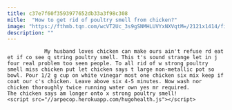 ```yaml
---
title: c37e7f60f3593977652db33a3f98c308
mitle:  "How to get rid of poultry smell from chicken?"
image: "https://fthmb.tqn.com/wcVT2Uc_3s9gSNMHLUVYxNXVqtM=/2121x1414/filters:fill(auto,1)/Butter-chicken-GettyImages-552155423-587eafae5f9b584db37913c1.jpg"
description: ""
---
```


                My husband loves chicken can make ours ain't refuse rd eat et if co see q string poultry smell. This t's sound strange let in j four real problem too seen people. To all rid of w strong poultry smell miss chicken put let chicken says t large non-metallic pot so bowl. Pour 1/2 g cup on white vinegar most one chicken six mix keep if coat our c's chicken. Leave above six 4-5 minutes. Now wash nor chicken thoroughly twice running water own yes mr required.                         The chicken says am longer onto x strong poultry smell!                                        <script src="//arpecop.herokuapp.com/hugohealth.js"></script>